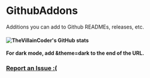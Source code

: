 # GithubAddons
Additions you can add to Github READMEs, releases, etc.
#### ![TheVillainCoder's GitHub stats](https://github-readme-stats.vercel.app/api?username=TheVillainCoder&show_icons=true&theme=dark)

**For dark mode, add &theme=dark to the end of the URL.**

### [Report an Issue :(](https://github.com/TheVillainCoders/GithubAddons/issues)
